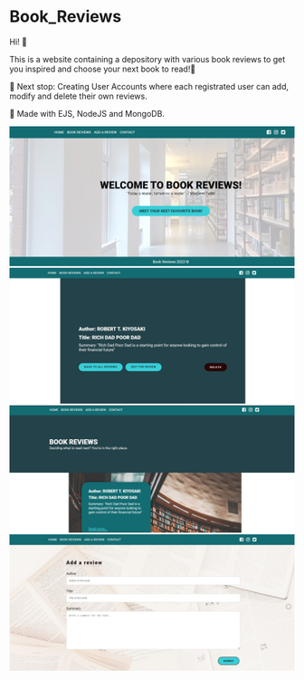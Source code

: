 # Book_Reviews

Hi! 👋

This is a website containing a depository with various book reviews to get you inspired and choose your next book to read!🔖

🚩 Next stop: Creating User Accounts where each registrated user can add, modify and delete their own reviews.

📖 Made with EJS, NodeJS and MongoDB.


<img src="public/img1.jpg"> <br/>
<img src="public/img4.jpg"> <br/>
<img src="public/img2.jpg"> <br/>
<img src="public/img3.jpg"> <br/>

